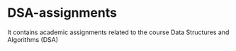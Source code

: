 # DSA-assignments

It contains academic assignments related to the course Data Structures and Algorithms (DSA)

